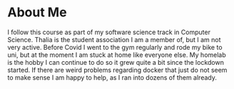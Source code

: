 # About Me
I follow this course as part of my software science track in Computer Science.
Thalia is the student association I am a member of, but I am not very active.
Before Covid I went to the gym regularly and rode my bike to uni, but at the moment I am stuck at home like everyone else.
My homelab is the hobby I can continue to do so it grew quite a bit since the lockdown started. If there are weird problems regarding docker that just do not seem to make sense I am happy to help, as I ran into dozens of them already.
